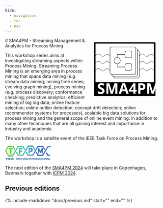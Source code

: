 ```yaml
---
hide:
  - navigation
  - toc
  - nav
---
```


<img src="media/logo.svg" style="float: right; margin: 1em; width: 200px" />
# SMA4PM - Streaming Management & Analytics for Process Mining

This workshop series aims at investigating streaming aspects within Process Mining.
Streaming Process Mining is an emerging area in process mining that spans data mining (e.g. stream data mining; mining time series; evolving graph mining), process mining (e.g. process discovery; conformance checking; predictive analytics; efficient mining of big log data; online feature selection; online outlier detection; concept drift detection; online recommender systems for processes), scalable big data solutions for process mining and the general scope of online event mining. In addition to many other techniques that are all gaining interest and importance in industry and academia.

The workshop is a satellite event of the IEEE Task Force on Process Mining.


<img src="media/tfpm.png" style="width: 150px" />

The next edition of the [SMA4PM 2024](/2024) will take place in Copenhagen, Denmark together with [ICPM 2024](https://icpmconference.org/2024/).

## Previous editions

{%
   include-markdown "docs/previous.md"
   start="<!--previous-start-->"
   end="<!--previous-end-->"
%}
